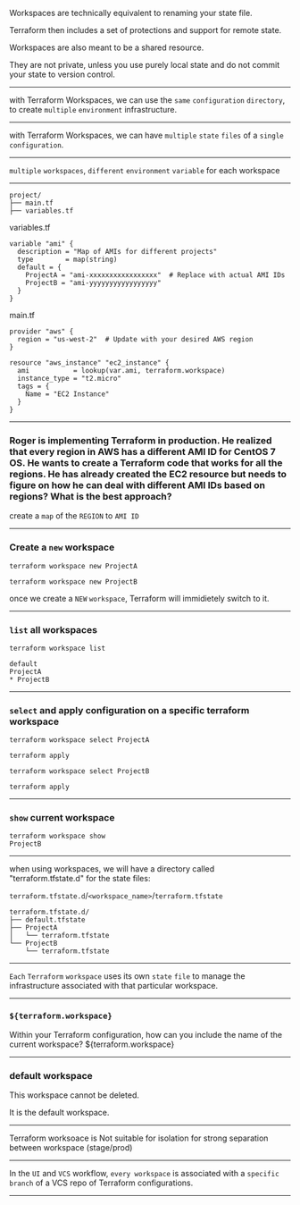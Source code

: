




Workspaces are technically equivalent to renaming your state file.

Terraform then includes a set of protections and support for remote state.

Workspaces are also meant to be a shared resource.

They are not private, unless you use purely local state and do not commit your state to version control.



__________________________________________________________________________________________




with Terraform Workspaces, we can use the `same` `configuration` `directory`, to create `multiple` `environment` infrastructure.



__________________________________________________________________________________________




with Terraform Workspaces, we can have `multiple` `state` `files` of a `single` `configuration`.



__________________________________________________________________________________________

`multiple` `workspaces`, `different` `environment` `variable` for each workspace

__________________________________________________________________________________________






```hcl
project/
├── main.tf
├── variables.tf
```





variables.tf

```hcl
variable "ami" {
  description = "Map of AMIs for different projects"
  type        = map(string)
  default = {
    ProjectA = "ami-xxxxxxxxxxxxxxxxx"  # Replace with actual AMI IDs
    ProjectB = "ami-yyyyyyyyyyyyyyyyy"
  }
}
```


main.tf

```hcl
provider "aws" {
  region = "us-west-2"  # Update with your desired AWS region
}

resource "aws_instance" "ec2_instance" {
  ami           = lookup(var.ami, terraform.workspace)
  instance_type = "t2.micro"
  tags = {
    Name = "EC2 Instance"
  }
}
```



__________________________________________________________________________________________






### Roger is implementing Terraform in production. He realized that every region in AWS has a different AMI ID for CentOS 7 OS. He wants to create a Terraform code that works for all the regions. He has already created the EC2 resource but needs to figure on how he can deal with different AMI IDs based on regions? What is the best approach?


create a `map` of the `REGION` to `AMI ID`



__________________________________________________________________________________________





### Create a `new` workspace


```hcl
terraform workspace new ProjectA
```


```hcl
terraform workspace new ProjectB
```

once we create a `NEW` `workspace`, Terraform will immidietely switch to it.


__________________________________________________________________________________________



### `list` all workspaces


```hcl
terraform workspace list

default
ProjectA
* ProjectB

```



__________________________________________________________________________________________



### `select` and apply configuration on a specific terraform workspace


```hcl
terraform workspace select ProjectA

terraform apply
```



```hcl
terraform workspace select ProjectB

terraform apply
```



__________________________________________________________________________________________



### `show` current workspace


```hcl
terraform workspace show
ProjectB
```



__________________________________________________________________________________________





when using workspaces, we will have a directory called "terraform.tfstate.d" for the state files:

`terraform.tfstate.d`/`<workspace_name>`/`terraform.tfstate`

```hcl
terraform.tfstate.d/
├── default.tfstate
├── ProjectA
│   └── terraform.tfstate
└── ProjectB
    └── terraform.tfstate
```



__________________________________________________________________________________________




`Each` `Terraform` `workspace` uses its own `state` `file` to manage the infrastructure associated with that particular workspace.



__________________________________________________________________________________________



### `${terraform.workspace}`

Within your Terraform configuration, how can you include the name of the current workspace?    ${terraform.workspace}



__________________________________________________________________________________________



### default workspace


This workspace cannot be deleted.

It is the default workspace.


__________________________________________________________________________________________




Terraform worksoace is Not suitable for isolation for strong separation between workspace (stage/prod)



__________________________________________________________________________________________



In the `UI` and `VCS` workflow, `every workspace` is associated with a `specific branch` of a VCS repo of Terraform configurations.



__________________________________________________________________________________________






